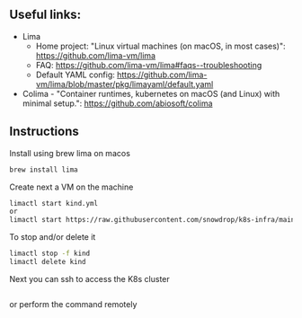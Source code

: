 ## Useful links:
- Lima
    - Home project: "Linux virtual machines (on macOS, in most cases)": https://github.com/lima-vm/lima
    - FAQ: https://github.com/lima-vm/lima#faqs--troubleshooting
    - Default YAML config: https://github.com/lima-vm/lima/blob/master/pkg/limayaml/default.yaml
- Colima - "Container runtimes, kubernetes on macOS (and Linux) with minimal setup.": https://github.com/abiosoft/colima

## Instructions

Install using brew lima on macos
```bash
brew install lima
```
Create next a VM on the machine
```bash
limactl start kind.yml
or
limactl start https://raw.githubusercontent.com/snowdrop/k8s-infra/main/lima/kind.yml
```
To stop and/or delete it
```bash
limactl stop -f kind
limactl delete kind
```

Next you can ssh to access the K8s cluster 
```bash

```


or perform the command remotely
```bash

```


